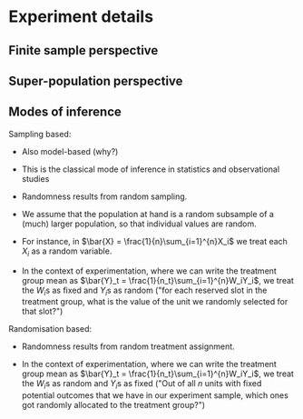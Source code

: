 # Experiment details

## Finite sample perspective

## Super-population perspective



## Modes of inference

Sampling based:

- Also model-based (why?)

- This is the classical mode of inference in statistics and observational studies 

- Randomness results from random sampling.

- We assume that the population at hand is a random subsample of a (much) larger population, so that individual values are random.

- For instance, in $\bar{X} = \frac{1}{n}\sum_{i=1}^{n}X_i$ we treat each $X_i$ as a random variable.

- In the context of experimentation, where we can write the treatment group mean as $\bar{Y}_t = \frac{1}{n_t}\sum_{i=1}^{n}W_iY_i$, we treat the $W_i$s as fixed and $Y_i$s as random ("for each reserved slot in the treatment group, what is the value of the unit we randomly selected for that slot?")


Randomisation based:

- Randomness results from random treatment assignment.

- In the context of experimentation, where we can write the treatment group mean as $\bar{Y}_t = \frac{1}{n_t}\sum_{i=1}^{n}W_iY_i$, we treat the $W_i$s as random and $Y_i$s as fixed ("Out of all $n$ units with fixed potential outcomes that we have in our experiment sample, which ones got randomly allocated to the treatment group?")
